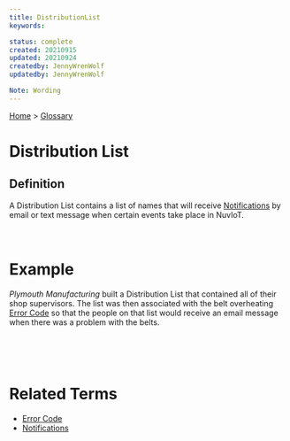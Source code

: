 ```yaml
---
title: DistributionList
keywords: 

status: complete
created: 20210915
updated: 20210924
createdby: JennyWrenWolf
updatedby: JennyWrenWolf

Note: Wording
---
```

[Home](../Index.md) > [Glossary](./Index.md)

# Distribution List
## Definition
A Distribution List contains a list of names that will receive [Notifications](./Notification.md) by  email or text message when certain events take place in NuvIoT.
<br>
<br>
<br>

# Example
*Plymouth Manufacturing* built a Distribution List that contained all of their shop supervisors.  The list was then associated with the belt overheating [Error Code](./ErrorCode.md) so that the people on that list would receive an email message when there was a problem with the belts.

<br>
<br>
<br>

# Related Terms
- [Error Code](./ErrorCode.md) 
- [Notifications](./Notification.md)